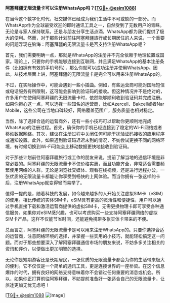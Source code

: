 **阿塞拜疆无限流量卡可以注册WhatsApp吗？[[TG💪+ @esim1088](https://t.me/s/esim1088)]**

在当今这个数字化时代，社交媒体已经成为我们生活中不可或缺的一部分。而WhatsApp作为全球最受欢迎的即时通讯工具之一，自然受到了无数用户的青睐。无论是与家人保持联系，还是与朋友分享生活点滴，WhatsApp都为我们提供了极大的便利。然而，对于那些计划前往阿塞拜疆旅行或长期居住的人来说，一个重要的问题浮现在脑海：阿塞拜疆的无限流量卡是否支持注册WhatsApp呢？

首先，我们需要明确一点，那就是WhatsApp的注册并不完全依赖于地理位置或国家。理论上，只要你的手机能够连接到互联网，并且满足WhatsApp的基本注册条件（比如拥有有效的手机号码），那么你就可以成功注册并使用WhatsApp。因此，从技术层面上讲，阿塞拜疆的无限流量卡是完全可以用来注册WhatsApp的。

不过，在实际操作中，可能会遇到一些小插曲。例如，有些运营商可能对国际短信或电话服务有所限制，这可能会影响到验证码的接收。但这种情况并不是绝对的，许多用户在使用阿塞拜疆的无限流量卡时，依然能够顺利收到验证码并完成注册。如果你担心这一点，可以选择一些知名的运营商，比如Azercell、Bakcell或者Nar Mobile，这些公司在当地口碑较好，网络覆盖范围广，服务质量也相对稳定。

当然，除了选择合适的运营商外，还有一些小技巧可以帮助你更顺利地完成WhatsApp的注册过程。首先，确保你的手机已经连接到了稳定的Wi-Fi网络或者移动数据网络。其次，建议在注册过程中关闭任何可能干扰验证码接收的应用程序或通知设置。此外，如果遇到验证码迟迟未到的情况，不妨尝试更换不同的网络环境，有时候切换到Wi-Fi可能会比移动数据更快地接收到验证码。

对于那些计划前往阿塞拜疆旅行或工作的朋友来说，提前了解当地的通信环境是非常必要的。阿塞拜疆的无限流量卡不仅价格实惠，而且功能齐全，非常适合需要频繁使用网络的人群。无论是浏览社交媒体、观看在线视频，还是进行远程办公，一张优质的无限流量卡都能让你享受到畅快的上网体验。而当你拥有一张这样的卡后，注册WhatsApp就变得轻而易举了。

值得一提的是，随着科技的发展，如今越来越多的人开始关注虚拟SIM卡（eSIM）的使用。相比传统的实体SIM卡，eSIM具有更高的灵活性和便捷性，用户可以通过手机直接下载和激活运营商提供的虚拟SIM卡，无需更换物理卡即可享受各种通信服务。如果你对eSIM感兴趣，也可以考虑购买一些支持阿塞拜疆网络的虚拟SIM卡产品，这样不仅能节省时间，还能避免携带多张实体卡带来的不便。

总而言之，阿塞拜疆的无限流量卡是可以用来注册WhatsApp的。只要你选择合适的运营商，注意网络环境的选择，并掌握一些实用的小技巧，就能轻松搞定这一问题。而对于那些想要深入了解阿塞拜疆通信市场的朋友来说，不妨多多关注相关的资讯和评价，以便做出更加明智的选择。

无论你是短期游客还是长期居民，一张优质的无限流量卡都会为你的生活带来极大的便利。它不仅仅是一个简单的通讯工具，更是连接世界的一座桥梁。在这个信息爆炸的时代，拥有良好的网络支持意味着你不会错过任何重要的消息或机会。所以，如果你正打算前往阿塞拜疆，不妨提前准备好一张适合自己的无限流量卡，让旅途更加无忧无虑吧！

[[TG💪+ @esim1088](https://t.me/s/esim1088) ![Image](https://i.postimg.cc/4NQfJmqS/Snipaste-2025-05-13-00-14-12.png)]
